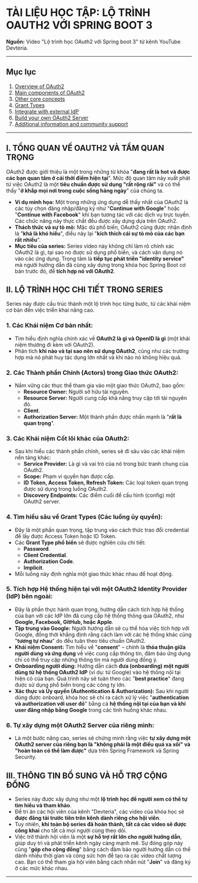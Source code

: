 # TÀI LIỆU HỌC TẬP: LỘ TRÌNH OAUTH2 VỚI SPRING BOOT 3

**Nguồn:** Video "Lộ trình học OAuth2 với Spring boot 3" từ kênh YouTube Devteria.

---

## Mục lục

1. [Overview of OAuth2](./1.Overview%20of%20OAuth2/README.md)
2. [Main components of OAuth2](./2.Main%20components%20of%20OAuth2/README.md)
3. [Other core concepts](./3.Other%20core%20concepts/README.md)
4. [Grant Types](./4.Grant%20Types/README.md)
5. [Integrate with external IdP](./5.Integrate%20with%20external%20IdP/README.md)
6. [Build your own OAuth2 Server](./6.Build%20your%20own%20OAuth2%20Server/README.md)
7. [Additional information and community support](./7.Additional%20information%20and%20community%20support/README.md)

---

## I. TỔNG QUAN VỀ OAUTH2 VÀ TẦM QUAN TRỌNG

OAuth2 được giới thiệu là một trong những từ khóa "**đang rất là hot và được các bạn quan tâm ở cái thời điểm hiện tại**". Mức độ quan tâm này xuất phát từ việc OAuth2 là một **tiêu chuẩn được sử dụng "rất rộng rãi"** và có thể thấy "**ở khắp mọi nơi trong cuộc sống hàng ngày**" của chúng ta.

- **Ví dụ minh họa:** Một trong những ứng dụng dễ thấy nhất của OAuth2 là các tùy chọn đăng nhập/đăng ký như "**Continue with Google**" hoặc "**Continue with Facebook**" khi bạn tương tác với các dịch vụ trực tuyến. Các chức năng này thực chất đều được xây dựng dựa trên OAuth2.
- **Thách thức và sự tò mò:** Mặc dù phổ biến, OAuth2 cũng được nhận định là "**khá là khó hiểu**", điều này lại "**kích thích cái sự tò mò của các bạn rất nhiều**".
- **Mục tiêu của series:** Series video này không chỉ làm rõ chính xác OAuth2 là gì, tại sao nó được sử dụng phổ biến, và cách vận dụng nó vào các ứng dụng. Trọng tâm là **tiếp tục phát triển "identity service"** mà người hướng dẫn đã cùng xây dựng trong khóa học Spring Boot cơ bản trước đó, để **tích hợp nó với OAuth2**.

## II. LỘ TRÌNH HỌC CHI TIẾT TRONG SERIES

Series này được cấu trúc thành một lộ trình học từng bước, từ các khái niệm cơ bản đến việc triển khai nâng cao.

### 1. Các Khái niệm Cơ bản nhất:

- Tìm hiểu định nghĩa chính xác về **OAuth2 là gì và OpenID là gì** (một khái niệm thường đi kèm với OAuth2).
- Phân tích **khi nào và tại sao nên sử dụng OAuth2**, cũng như các trường hợp mà nó phát huy tác dụng lớn nhất và khi nào nó không hiệu quả.

### 2. Các Thành phần Chính (Actors) trong Giao thức OAuth2:

- Nắm vững các thực thể tham gia vào một giao thức OAuth2, bao gồm:
  - **Resource Owner:** Người sở hữu tài nguyên.
  - **Resource Server:** Người cung cấp khả năng truy cập tới tài nguyên đó.
  - **Client**.
  - **Authorization Server:** Một thành phần được nhấn mạnh là "**rất là quan trọng**".

### 3. Các Khái niệm Cốt lõi khác của OAuth2:

- Sau khi hiểu các thành phần chính, series sẽ đi sâu vào các khái niệm nền tảng khác:
  - **Service Provider:** Là gì và vai trò của nó trong bức tranh chung của OAuth2.
  - **Scope:** Phạm vi quyền hạn được cấp.
  - **ID Token, Access Token, Refresh Token:** Các loại token quan trọng được sử dụng trong luồng OAuth2.
  - **Discovery Endpoints:** Các điểm cuối để cấu hình (config) một OAuth2 server.

### 4. Tìm hiểu sâu về Grant Types (Các luồng ủy quyền):

- Đây là một phần quan trọng, tập trung vào cách thức trao đổi credential để lấy được Access Token hoặc ID Token.
- Các **Grant Type phổ biến** sẽ được nghiên cứu chi tiết:
  - **Password**.
  - **Client Credential**.
  - **Authorization Code**.
  - **Implicit**.
- Mỗi luồng này định nghĩa một giao thức khác nhau để hoạt động.

### 5. Tích hợp Hệ thống hiện tại với một OAuth2 Identity Provider (IdP) bên ngoài:

- Đây là phần thực hành quan trọng, hướng dẫn cách tích hợp hệ thống của bạn với các IdP lớn đã cung cấp hệ thống thông qua OAuth2, như **Google, Facebook, GitHub, hoặc Apple**.
- **Tập trung vào Google:** Người hướng dẫn sẽ cụ thể hóa việc tích hợp với Google, đồng thời khẳng định rằng cách làm với các hệ thống khác cũng "**tương tự nhau**" do đều tuân theo tiêu chuẩn OAuth2.
- **Khái niệm Consent:** Tìm hiểu về "**consent**" – chính là **thỏa thuận giữa người dùng và ứng dụng** về việc cung cấp thông tin, đảm bảo ứng dụng chỉ có thể truy cập những thông tin mà người dùng đồng ý.
- **Onboarding người dùng:** Hướng dẫn cách **đưa (onboarding) một người dùng từ hệ thống OAuth2 IdP** (ví dụ: từ Google) vào hệ thống nội tại hiện có của bạn. Quá trình này sẽ tuân theo các "**best practice**" đang được sử dụng phổ biến trong các công ty lớn.
- **Xác thực và Ủy quyền (Authentication & Authorization):** Sau khi người dùng được onboard, khóa học sẽ chỉ ra cách xử lý việc "**authentication và authorization với user đó**" bằng cả **hệ thống nội tại của bạn và khi user đăng nhập bằng Google** trong các tình huống khác nhau.

### 6. Tự xây dựng một OAuth2 Server của riêng mình:

- Là một bước nâng cao, series sẽ chứng minh rằng việc **tự xây dựng một OAuth2 server của riêng bạn là "không phải là một điều quá xa xôi" và "hoàn toàn có thể làm được"** dựa trên Spring Framework và Spring Security.

## III. THÔNG TIN BỔ SUNG VÀ HỖ TRỢ CỘNG ĐỒNG

- Series này được xây dựng như một **lộ trình học để người xem có thể tự tìm hiểu và tham khảo**.
- Để tri ân các hội viên của kênh "Devteria", các video của khóa học sẽ **được đăng tải trước tiên trên kênh dành riêng cho hội viên**.
- Tuy nhiên, **khi toàn bộ series đã hoàn thành, tất cả các video sẽ được công khai** cho tất cả mọi người cùng theo dõi.
- Việc trở thành hội viên là một **sự hỗ trợ rất lớn cho người hướng dẫn**, giúp duy trì và phát triển kênh ngày càng mạnh mẽ. Sự đóng góp này cũng "**góp cho cộng đồng**" bằng cách đảm bảo người hướng dẫn có thể dành nhiều thời gian và công sức hơn để tạo ra các video chất lượng cao. Bạn có thể tham gia hội viên bằng cách nhấn nút "**Join**" và đăng ký ở các mức khác nhau.

---
